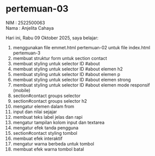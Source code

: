 # pertemuan-03

NIM : 2522500063<br>
Nama : Anjelita Cahaya<br>

Hari ini, Rabu 09 Oktober 2025, saya belajar:
<ol>
  <li>menggunakan file emmet.html pertemuan-02 untuk file index.html pertemuan-3</li>
  <li>membuat struktur form untuk section contact</li>
  <li>membuat styling untuk selector ID #about</li>
  <li>membuat styling untuk selector ID #about elemen h2</li>
  <li>membuat styling untuk selector ID #about elemen p</li>
  <li>membuat styling untuk selector ID #about elemen strong</li>
  <li>membuat styling untuk selector ID #about elemen mode responsif (mobile)</li>
  <li>section#contact groups selector</li>
  <li>section#contact groups selector h2</li>
  <li>mengatur elemen dalam from</li>
  <li>input dan nilai sejajar</li>
  <li>membuat teks label jelas dan rapi</li>
  <li>mengatur tampilan kolom input dan textarea</li>
  <li>mengatur efek tanda pengguna</li>
  <li>section#contact styling tombol</li>
  <li>membuat efek interaktif</li>
  <li>mengatur warna berbeda untuk tombol</li>
  <li>membuat efek warna tombol batal</li>
</ol>

